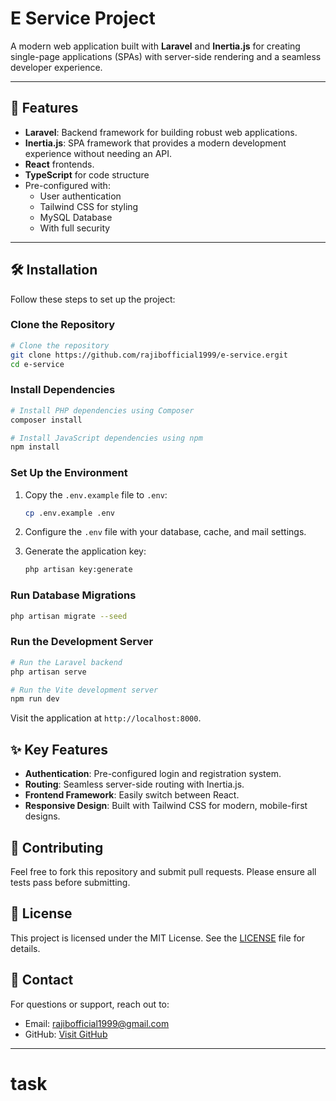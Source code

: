 # E Service Project

A modern web application built with **Laravel** and **Inertia.js** for creating single-page applications (SPAs) with server-side rendering and a seamless developer experience.

---

## 🚀 Features

- **Laravel**: Backend framework for building robust web applications.
- **Inertia.js**: SPA framework that provides a modern development experience without needing an API.
- **React** frontends.
- **TypeScript** for code structure
- Pre-configured with:
  - User authentication
  - Tailwind CSS for styling
  - MySQL Database
  - With full security



---

## 🛠️ Installation

Follow these steps to set up the project:

### Clone the Repository

```bash
# Clone the repository
git clone https://github.com/rajibofficial1999/e-service.ergit
cd e-service
```

### Install Dependencies

```bash
# Install PHP dependencies using Composer
composer install

# Install JavaScript dependencies using npm
npm install
```

### Set Up the Environment

1. Copy the `.env.example` file to `.env`:

   ```bash
   cp .env.example .env
   ```

2. Configure the `.env` file with your database, cache, and mail settings.

3. Generate the application key:

   ```bash
   php artisan key:generate
   ```

### Run Database Migrations

```bash
php artisan migrate --seed
```

### Run the Development Server

```bash
# Run the Laravel backend
php artisan serve

# Run the Vite development server
npm run dev
```

Visit the application at `http://localhost:8000`.

## ✨ Key Features

- **Authentication**: Pre-configured login and registration system.
- **Routing**: Seamless server-side routing with Inertia.js.
- **Frontend Framework**: Easily switch between React.
- **Responsive Design**: Built with Tailwind CSS for modern, mobile-first designs.

## 🤝 Contributing

Feel free to fork this repository and submit pull requests. Please ensure all tests pass before submitting.

## 📝 License

This project is licensed under the MIT License. See the [LICENSE](LICENSE) file for details.

## 📧 Contact

For questions or support, reach out to:

- Email: [rajibofficial1999@gmail.com](mailto\:rajibofficial1999@gmail.com)
- GitHub: [Visit GitHub](https://github.com/rajibofficial1999)

---

# task
